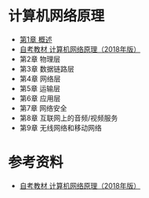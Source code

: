# 计算机网络原理

-   [第1章 概述](https://github.com/LQB2017/ZiKao/blob/main/04741/%E7%AC%AC1%E7%AB%A0%20%E6%A6%82%E8%BF%B0.md) 
-  [自考教材 计算机网络原理（2018年版）](https://book.douban.com/subject/31756261/)
-  第2章 物理层
- 第3章 数据链路层
- 第4章 网络层
- 第5章 运输层
- 第6章 应用层
- 第7章 网络安全
- 第8章 互联网上的音频/视频服务
- 第9章 无线网络和移动网络

# 参考资料

- [自考教材 计算机网络原理（2018年版）](https://book.douban.com/subject/31756261/)